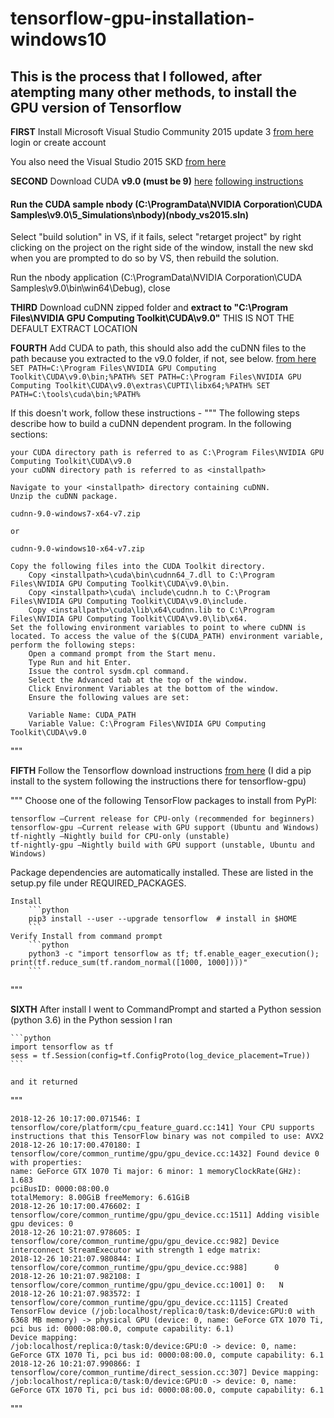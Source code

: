 # tensorflow-gpu-installation-windows10
## This is the process that I followed, after atempting many other methods, to install the GPU version of Tensorflow

**FIRST** 
Install Microsoft Visual Studio Community 2015 update 3 [from here](https://my.visualstudio.com/Downloads?q=visual%20studio%202015&wt.mc_id=o~msft~vscom~older-downloads) login or create account

You also need the Visual Studio 2015 SKD [from here](https://my.visualstudio.com/Downloads?q=visual%20studio%202015&wt.mc_id=o~msft~vscom~older-downloads) 

**SECOND**
Download CUDA **v9.0 (must be 9)** [here](https://developer.nvidia.com/cuda-90-download-archive) [following instructions](file:///C:/Program%20Files/NVIDIA%20GPU%20Computing%20Toolkit/CUDA/v10.0/doc/html/cuda-quick-start-guide/index.html)

#### Run the CUDA sample nbody (C:\ProgramData\NVIDIA Corporation\CUDA Samples\v9.0\5_Simulations\nbody)(nbody_vs2015.sln) 
Select "build solution" in VS, if it fails, select "retarget project" by right clicking on the project on the right side of the window, install the new skd when you are prompted to do so by VS, then rebuild the solution. 

Run the nbody application (C:\ProgramData\NVIDIA Corporation\CUDA Samples\v9.0\bin\win64\Debug), close

**THIRD**
Download cuDNN zipped folder and **extract to "C:\Program Files\NVIDIA GPU Computing Toolkit\CUDA\v9.0"** THIS IS NOT THE DEFAULT EXTRACT LOCATION

**FOURTH**
Add CUDA to path, this should also add the cuDNN files to the path because you extracted to the v9.0 folder, if not, see below. [from here](https://www.tensorflow.org/install/gpu)
	```SET PATH=C:\Program Files\NVIDIA GPU Computing Toolkit\CUDA\v9.0\bin;%PATH%
	SET PATH=C:\Program Files\NVIDIA GPU Computing Toolkit\CUDA\v9.0\extras\CUPTI\libx64;%PATH%
	SET PATH=C:\tools\cuda\bin;%PATH%```

If this doesn't work, follow these instructions - 
"""
The following steps describe how to build a cuDNN dependent program. In the following sections:

    your CUDA directory path is referred to as C:\Program Files\NVIDIA GPU Computing Toolkit\CUDA\v9.0
    your cuDNN directory path is referred to as <installpath>

    Navigate to your <installpath> directory containing cuDNN.
    Unzip the cuDNN package.

    cudnn-9.0-windows7-x64-v7.zip

    or

    cudnn-9.0-windows10-x64-v7.zip

    Copy the following files into the CUDA Toolkit directory.
        Copy <installpath>\cuda\bin\cudnn64_7.dll to C:\Program Files\NVIDIA GPU Computing Toolkit\CUDA\v9.0\bin.
        Copy <installpath>\cuda\ include\cudnn.h to C:\Program Files\NVIDIA GPU Computing Toolkit\CUDA\v9.0\include.
        Copy <installpath>\cuda\lib\x64\cudnn.lib to C:\Program Files\NVIDIA GPU Computing Toolkit\CUDA\v9.0\lib\x64.
    Set the following environment variables to point to where cuDNN is located. To access the value of the $(CUDA_PATH) environment variable, perform the following steps:
        Open a command prompt from the Start menu.
        Type Run and hit Enter.
        Issue the control sysdm.cpl command.
        Select the Advanced tab at the top of the window.
        Click Environment Variables at the bottom of the window.
        Ensure the following values are set:

        Variable Name: CUDA_PATH 
        Variable Value: C:\Program Files\NVIDIA GPU Computing Toolkit\CUDA\v9.0
"""

**FIFTH** 
Follow the Tensorflow download instructions [from here](https://www.tensorflow.org/install/pip)
	(I did a pip install to the system following the instructions there for tensorflow-gpu)
	
"""
 Choose one of the following TensorFlow packages to install from PyPI:

    tensorflow —Current release for CPU-only (recommended for beginners)
    tensorflow-gpu —Current release with GPU support (Ubuntu and Windows)
    tf-nightly —Nightly build for CPU-only (unstable)
    tf-nightly-gpu —Nightly build with GPU support (unstable, Ubuntu and Windows)

Package dependencies are automatically installed. These are listed in the setup.py file under REQUIRED_PACKAGES. 

	Install
		```python
		pip3 install --user --upgrade tensorflow  # install in $HOME
		```
	Verify Install from command prompt
		```python
		python3 -c "import tensorflow as tf; tf.enable_eager_execution(); print(tf.reduce_sum(tf.random_normal([1000, 1000])))"
		```
"""

**SIXTH** 
After install I went to CommandPrompt and started a Python session (python 3.6)
	in the Python session I ran 
	
	```python
	import tensorflow as tf
	sess = tf.Session(config=tf.ConfigProto(log_device_placement=True))
	```
	
	and it returned 
	
"""

	2018-12-26 10:17:00.071546: I tensorflow/core/platform/cpu_feature_guard.cc:141] Your CPU supports instructions that this TensorFlow binary was not compiled to use: AVX2
	2018-12-26 10:17:00.470180: I tensorflow/core/common_runtime/gpu/gpu_device.cc:1432] Found device 0 with properties:
	name: GeForce GTX 1070 Ti major: 6 minor: 1 memoryClockRate(GHz): 1.683
	pciBusID: 0000:08:00.0
	totalMemory: 8.00GiB freeMemory: 6.61GiB
	2018-12-26 10:17:00.476602: I tensorflow/core/common_runtime/gpu/gpu_device.cc:1511] Adding visible gpu devices: 0
	2018-12-26 10:21:07.978605: I tensorflow/core/common_runtime/gpu/gpu_device.cc:982] Device interconnect StreamExecutor with strength 1 edge matrix:
	2018-12-26 10:21:07.980844: I tensorflow/core/common_runtime/gpu/gpu_device.cc:988]      0
	2018-12-26 10:21:07.982108: I tensorflow/core/common_runtime/gpu/gpu_device.cc:1001] 0:   N
	2018-12-26 10:21:07.983572: I tensorflow/core/common_runtime/gpu/gpu_device.cc:1115] Created TensorFlow device (/job:localhost/replica:0/task:0/device:GPU:0 with 6368 MB memory) -> physical GPU (device: 0, name: GeForce GTX 1070 Ti, pci bus id: 0000:08:00.0, compute capability: 6.1)
	Device mapping:
	/job:localhost/replica:0/task:0/device:GPU:0 -> device: 0, name: GeForce GTX 1070 Ti, pci bus id: 0000:08:00.0, compute capability: 6.1
	2018-12-26 10:21:07.990866: I tensorflow/core/common_runtime/direct_session.cc:307] Device mapping:
	/job:localhost/replica:0/task:0/device:GPU:0 -> device: 0, name: GeForce GTX 1070 Ti, pci bus id: 0000:08:00.0, compute capability: 6.1	
"""
